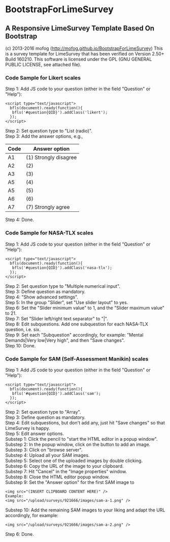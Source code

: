 # BootstrapForLimeSurvey
## A Responsive LimeSurvey Template Based On Bootstrap

(c) 2013-2016 mofog (http://mofog.github.io/BootstrapForLimeSurvey)
This is a survey template for LimeSurvey that has been verified on Version 2.50+ Build 160210.
This software is licensed under the GPL (GNU GENERAL PUBLIC LICENSE, see attached file).

### Code Sample for Likert scales
Step 1: Add JS code to your question (either in the field "Question" or "Help"):
```
<script type="text/javascript">	
  bfls(document).ready(function(){ 
   bfls('#question{QID}').addClass('likert');
  });
</script>
```
Step 2: Set question type to "List (radio)".  
Step 3: Add the answer options, e.g.,  

| Code | Answer option |
| ---- | ------------- |
| A1   | (1) Strongly disagree |
| A2   | (2) |
| A3   | (3) |
| A5   | (4) |
| A5   | (5) |
| A6   | (6) |
| A7   | (7) Strongly agree |

Step 4: Done.

### Code Sample for NASA-TLX scales
Step 1: Add JS code to your question (either in the field "Question" or "Help"):
```
<script type="text/javascript">	
  bfls(document).ready(function(){ 
   bfls('#question{QID}').addClass('nasa-tlx');
  });
</script>
```
Step 2: Set question type to "Multiple numerical input".  
Step 3: Define question as mandatory.  
Step 4: "Show advanced settings".  
Step 5: In the group "Slider", set "Use slider layout" to yes.  
Step 6: Set the "Slider minimum value" to 1, and the "Slider maximum value" to 21.  
Step 7: Set "Slider left/right text separator" to "|".  
Step 8: Edit subquestions. Add one subquestion for each NASA-TLX question, i.e. six.  
Step 9: Set each "Subquestion" accordingly, for example: "Mental Demands|Very low|Very high", and then "Save changes".  
Step 10: Done.

### Code Sample for SAM (Self-Assessment Manikin) scales
Step 1: Add JS code to your question (either in the field "Question" or "Help"):
```
<script type="text/javascript">	
  bfls(document).ready(function(){ 
   bfls('#question{QID}').addClass('sam');
  });
</script>
```
Step 2: Set question type to "Array".  
Step 3: Define question as mandatory.  
Step 4: Edit subquestions, but don't add any, just hit "Save changes" so that LimeSurvey is happy.  
Step 5: Edit answer options.  
  Substep 1: Click the pencil to "start the HTML editor in a popup window".  
  Substep 2: In the popup window, click on the button to add an image.  
  Substep 3: Click on "browse server".  
  Substep 4: Upload all your SAM images.  
  Substep 5: Select one of the uploaded images by double clicking.  
  Substep 6: Copy the URL of the image to your clipboard.  
  Substep 7: Hit "Cancel" in the "Image properties" window.  
  Substep 8: Close the HTML editor popup window.  
  Substep 9: Set the "Answer option" for the first SAM image to
  ```
  <img src="(INSERT CLIPBOARD CONTENT HERE)" />
  Example:
  <img src="/upload/surveys/921666/images/sam-a-1.png" />
  ```
  Substep 10: Add the remaining SAM images to your liking and adapt the URL accordingly, for example:
  ```
  <img src="/upload/surveys/921666/images/sam-a-2.png" />
  ```
Step 6: Done.  

